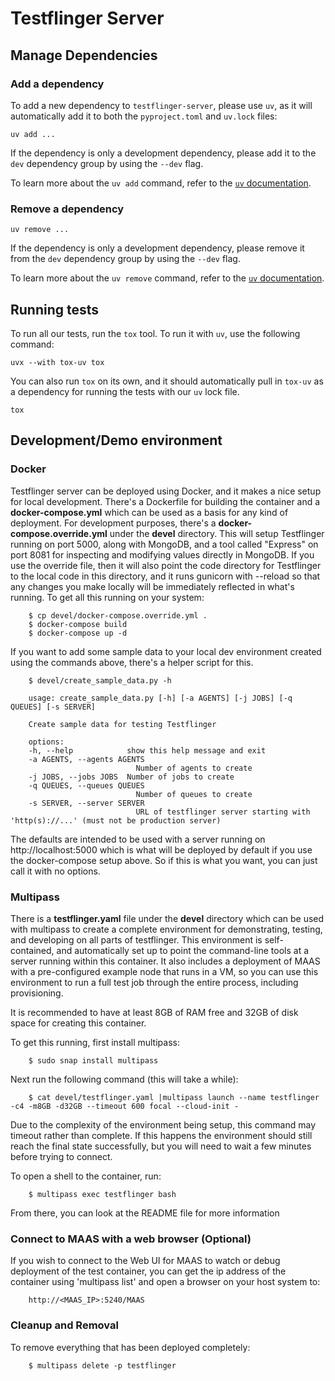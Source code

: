 # Testflinger Server 

## Manage Dependencies

### Add a dependency

To add a new dependency to `testflinger-server`, please use `uv`, as
it will automatically add it to both the `pyproject.toml` and `uv.lock` files:

```shell
uv add ...
```

If the dependency is only a development dependency, please add it to the `dev`
dependency group by using the `--dev` flag.

To learn more about the `uv add` command, refer to the
[`uv` documentation][uv-add].

### Remove a dependency

```shell
uv remove ...
```

If the dependency is only a development dependency, please remove it from the
`dev` dependency group by using the `--dev` flag.

To learn more about the `uv remove` command, refer to the
[`uv` documentation][uv-remove].

## Running tests

To run all our tests, run the `tox` tool. To run it with `uv`, use the following
command:

```shell
uvx --with tox-uv tox
```

You can also run `tox` on its own, and it should automatically pull in `tox-uv`
as a dependency for running the tests with our `uv` lock file.

```shell
tox
```

## Development/Demo environment

### Docker

Testflinger server can be deployed using Docker, and it makes a nice setup
for local development.  There's a Dockerfile for building the container and
a **docker-compose.yml** which can be used as a basis for any kind of
deployment. For development purposes, there's a **docker-compose.override.yml**
under the **devel** directory. This will setup Testflinger running on port
5000, along with MongoDB, and a tool called "Express" on port 8081 for
inspecting and modifying values directly in MongoDB. If you use the override
file, then it will also point the code directory for Testflinger to the local
code in this directory, and it runs gunicorn with --reload so that any changes
you make locally will be immediately reflected in what's running.  To get all
this running on your system:
```
    $ cp devel/docker-compose.override.yml .
    $ docker-compose build
    $ docker-compose up -d
```

If you want to add some sample data to your local dev environment created
using the commands above, there's a helper script for this.
```
    $ devel/create_sample_data.py -h

    usage: create_sample_data.py [-h] [-a AGENTS] [-j JOBS] [-q QUEUES] [-s SERVER]

    Create sample data for testing Testflinger

    options:
    -h, --help            show this help message and exit
    -a AGENTS, --agents AGENTS
                            Number of agents to create
    -j JOBS, --jobs JOBS  Number of jobs to create
    -q QUEUES, --queues QUEUES
                            Number of queues to create
    -s SERVER, --server SERVER
                            URL of testflinger server starting with 'http(s)://...' (must not be production server)
```

The defaults are intended to be used with a server running on
http://localhost:5000 which is what will be deployed by default if you use
the docker-compose setup above. So if this is what you want, you can just
call it with no options.


### Multipass

There is a **testflinger.yaml** file under the **devel** directory which can
be used with multipass to create a complete environment for demonstrating,
testing, and developing on all parts of testflinger. This environment is
self-contained, and automatically set up to point the command-line tools
at a server running within this container. It also includes a deployment of
MAAS with a pre-configured example node that runs in a VM, so you can use
this environment to run a full test job through the entire process, including
provisioning.

It is recommended to have at least 8GB of RAM free and 32GB of disk space for
creating this container.

To get this running, first install multipass:
```
    $ sudo snap install multipass
```

Next run the following command (this will take a while):
```
    $ cat devel/testflinger.yaml |multipass launch --name testflinger -c4 -m8GB -d32GB --timeout 600 focal --cloud-init -
```

Due to the complexity of the environment being setup, this command may
timeout rather than complete. If this happens the environment should
still reach the final state successfully, but you will need to wait a
few minutes before trying to connect.

To open a shell to the container, run:
```
    $ multipass exec testflinger bash
```

From there, you can look at the README file for more information

### Connect to MAAS with a web browser (Optional)

If you wish to connect to the Web UI for MAAS to watch or debug deployment
of the test container, you can get the ip address of the container using
'multipass list' and open a browser on your host system to:
```
    http://<MAAS_IP>:5240/MAAS    
```

### Cleanup and Removal

To remove everything that has been deployed completely:
```
    $ multipass delete -p testflinger
```

[uv-add]: https://docs.astral.sh/uv/reference/cli/#uv-add
[uv-remove]: https://docs.astral.sh/uv/reference/cli/#uv-remove